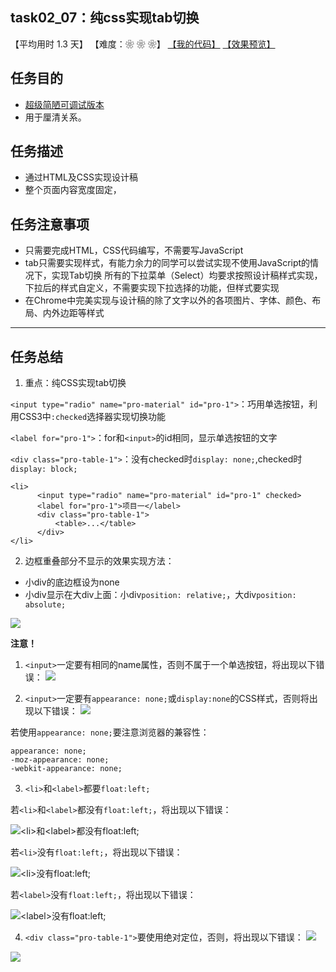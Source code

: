 ## task02_07：纯css实现tab切换

【平均用时 1.3 天】
【难度：❀ ❀ ❀】
[【我的代码】](https://github.com/wangsiyuan233/MyDemo/blob/master/task02/07/task02_07.html)
[【效果预览】](https://wangsiyuan233.cn/MyDemo/task02/07/task02_07.html)

## 任务目的
- [超级简陋可调试版本](http://js.jirengu.com/rejehasita/1/edit?html,css,output)
- 用于厘清关系。

## 任务描述
- 通过HTML及CSS实现设计稿
- 整个页面内容宽度固定，

## 任务注意事项
- 只需要完成HTML，CSS代码编写，不需要写JavaScript
- tab只需要实现样式，有能力余力的同学可以尝试实现不使用JavaScript的情况下，实现Tab切换
所有的下拉菜单（Select）均要求按照设计稿样式实现，下拉后的样式自定义，不需要实现下拉选择的功能，但样式要实现
- 在Chrome中完美实现与设计稿的除了文字以外的各项图片、字体、颜色、布局、内外边距等样式

****

## 任务总结
1. 重点：纯CSS实现tab切换

  `<input type="radio" name="pro-material" id="pro-1">`：巧用单选按钮，利用CSS3中`:checked`选择器实现切换功能

  `<label for="pro-1">`：for和`<input>`的id相同，显示单选按钮的文字

  `<div class="pro-table-1">`：没有checked时`display: none;`,checked时`display: block;`

  ```
  <li>
	    <input type="radio" name="pro-material" id="pro-1" checked>
	    <label for="pro-1">项目一</label>
	    <div class="pro-table-1">
	    	<table>...</table>
	    </div>
 </li>
```

2. 边框重叠部分不显示的效果实现方法：
  - 小div的底边框设为none
  - 小div显示在大div上面：小div`position: relative;`，大div`position: absolute;`

  ![](img_error/2017-05-09_170821.png)

**注意！**

1. `<input>`一定要有相同的name属性，否则不属于一个单选按钮，将出现以下错误：
![](img_error/2017-05-09_161822.png)

2. `<input>`一定要有`appearance: none;`或`display:none`的CSS样式，否则将出现以下错误：
![](img_error/2017-05-09_162729.png)

  若使用`appearance: none;`要注意浏览器的兼容性：

  ```
  appearance: none;
  -moz-appearance: none;
  -webkit-appearance: none;
  ```

3. `<li>`和`<label>`都要`float:left;`

  若`<li>`和`<label>`都没有`float:left;`，将出现以下错误：

  ![`<li>`和`<label>`都没有`float:left;`](img_error/2017-05-09_163941.png)

  若`<li>`没有`float:left;`，将出现以下错误：

  ![`<li>`没有`float:left;`](img_error/2017-05-09_163256.png)

  若`<label>`没有`float:left;`，将出现以下错误：

  ![`<label>`没有`float:left;`](img_error/2017-05-09_163832.png)

4. `<div class="pro-table-1">`要使用绝对定位，否则，将出现以下错误：
![](img_error/2017-05-09_164646.png)

  ![](img_error/2017-05-09_164549.png)











